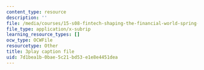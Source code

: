 ```yaml
---
content_type: resource
description: ''
file: /media/courses/15-s08-fintech-shaping-the-financial-world-spring-2020/7d1bea1b0bae5c21bd53e1e8e4451dea_nq8la9qknx8.vtt
file_type: application/x-subrip
learning_resource_types: []
ocw_type: OCWFile
resourcetype: Other
title: 3play caption file
uid: 7d1bea1b-0bae-5c21-bd53-e1e8e4451dea
---
```

